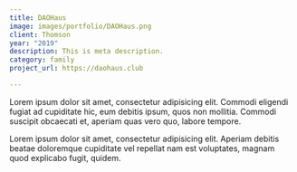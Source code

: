 ```yaml
---
title: DAOHaus
image: images/portfolio/DAOHaus.png
client: Thomson
year: "2019"
description: This is meta description.
category: family
project_url: https://daohaus.club

---
```

Lorem ipsum dolor sit amet, consectetur adipisicing elit. Commodi eligendi fugiat ad cupiditate hic, eum debitis ipsum, quos non mollitia. Commodi suscipit obcaecati et, aperiam quas vero quo, labore tempore.

Lorem ipsum dolor sit amet, consectetur adipisicing elit. Aperiam debitis beatae doloremque cupiditate vel repellat nam est voluptates, magnam quod explicabo fugit, quidem.